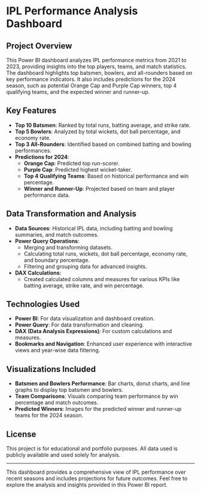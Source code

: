 # IPL Performance Analysis Dashboard

## Project Overview
This Power BI dashboard analyzes IPL performance metrics from 2021 to 2023, providing insights into the top players, teams, and match statistics. The dashboard highlights top batsmen, bowlers, and all-rounders based on key performance indicators. It also includes predictions for the 2024 season, such as potential Orange Cap and Purple Cap winners, top 4 qualifying teams, and the expected winner and runner-up.

## Key Features
- **Top 10 Batsmen**: Ranked by total runs, batting average, and strike rate.
- **Top 5 Bowlers**: Analyzed by total wickets, dot ball percentage, and economy rate.
- **Top 3 All-Rounders**: Identified based on combined batting and bowling performances.
- **Predictions for 2024**:
  - **Orange Cap**: Predicted top run-scorer.
  - **Purple Cap**: Predicted highest wicket-taker.
  - **Top 4 Qualifying Teams**: Based on historical performance and win percentage.
  - **Winner and Runner-Up**: Projected based on team and player performance data.

## Data Transformation and Analysis
- **Data Sources**: Historical IPL data, including batting and bowling summaries, and match outcomes.
- **Power Query Operations**:
  - Merging and transforming datasets.
  - Calculating total runs, wickets, dot ball percentage, economy rate, and boundary percentage.
  - Filtering and grouping data for advanced insights.
- **DAX Calculations**:
  - Created calculated columns and measures for various KPIs like batting average, strike rate, and win percentage.

## Technologies Used
- **Power BI**: For data visualization and dashboard creation.
- **Power Query**: For data transformation and cleaning.
- **DAX (Data Analysis Expressions)**: For custom calculations and measures.
- **Bookmarks and Navigation**: Enhanced user experience with interactive views and year-wise data filtering.

## Visualizations Included
- **Batsmen and Bowlers Performance**: Bar charts, donut charts, and line graphs to display top batsmen and bowlers.
- **Team Comparisons**: Visuals comparing team performance by win percentage and match outcomes.
- **Predicted Winners**: Images for the predicted winner and runner-up teams for the 2024 season.
  
## License
This project is for educational and portfolio purposes. All data used is publicly available and used solely for analysis.

---

This dashboard provides a comprehensive view of IPL performance over recent seasons and includes projections for future outcomes. Feel free to explore the analysis and insights provided in this Power BI report.

